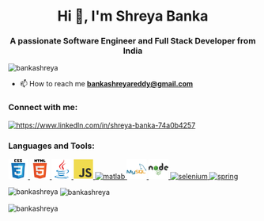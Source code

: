 <h1 align="center">Hi 👋, I'm Shreya Banka</h1>
<h3 align="center">A passionate Software Engineer and Full Stack Developer from India</h3>

<p align="left"> <img src="https://komarev.com/ghpvc/?username=bankashreya&label=Profile%20views&color=0e75b6&style=flat" alt="bankashreya" /> </p>

- 📫 How to reach me **bankashreyareddy@gmail.com**

<h3 align="left">Connect with me:</h3>
<p align="left">
<a href="https://linkedin.com/in/https://www.linkedln.com/in/shreya-banka-74a0b4257" target="blank"><img align="center" src="https://raw.githubusercontent.com/rahuldkjain/github-profile-readme-generator/master/src/images/icons/Social/linked-in-alt.svg" alt="https://www.linkedln.com/in/shreya-banka-74a0b4257" height="30" width="40" /></a>
</p>

<h3 align="left">Languages and Tools:</h3>
<p align="left"> <a href="https://www.w3schools.com/css/" target="_blank" rel="noreferrer"> <img src="https://raw.githubusercontent.com/devicons/devicon/master/icons/css3/css3-original-wordmark.svg" alt="css3" width="40" height="40"/> </a> <a href="https://www.w3.org/html/" target="_blank" rel="noreferrer"> <img src="https://raw.githubusercontent.com/devicons/devicon/master/icons/html5/html5-original-wordmark.svg" alt="html5" width="40" height="40"/> </a> <a href="https://www.java.com" target="_blank" rel="noreferrer"> <img src="https://raw.githubusercontent.com/devicons/devicon/master/icons/java/java-original.svg" alt="java" width="40" height="40"/> </a> <a href="https://developer.mozilla.org/en-US/docs/Web/JavaScript" target="_blank" rel="noreferrer"> <img src="https://raw.githubusercontent.com/devicons/devicon/master/icons/javascript/javascript-original.svg" alt="javascript" width="40" height="40"/> </a> <a href="https://www.mathworks.com/" target="_blank" rel="noreferrer"> <img src="https://upload.wikimedia.org/wikipedia/commons/2/21/Matlab_Logo.png" alt="matlab" width="40" height="40"/> </a> <a href="https://www.mysql.com/" target="_blank" rel="noreferrer"> <img src="https://raw.githubusercontent.com/devicons/devicon/master/icons/mysql/mysql-original-wordmark.svg" alt="mysql" width="40" height="40"/> </a> <a href="https://nodejs.org" target="_blank" rel="noreferrer"> <img src="https://raw.githubusercontent.com/devicons/devicon/master/icons/nodejs/nodejs-original-wordmark.svg" alt="nodejs" width="40" height="40"/> </a> <a href="https://www.selenium.dev" target="_blank" rel="noreferrer"> <img src="https://raw.githubusercontent.com/detain/svg-logos/780f25886640cef088af994181646db2f6b1a3f8/svg/selenium-logo.svg" alt="selenium" width="40" height="40"/> </a> <a href="https://spring.io/" target="_blank" rel="noreferrer"> <img src="https://www.vectorlogo.zone/logos/springio/springio-icon.svg" alt="spring" width="40" height="40"/> </a> </p>

<p><img align="left" src="https://github-readme-stats.vercel.app/api/top-langs?username=bankashreya&show_icons=true&locale=en&layout=compact" alt="bankashreya" /></p>

<p>&nbsp;<img align="center" src="https://github-readme-stats.vercel.app/api?username=bankashreya&show_icons=true&locale=en" alt="bankashreya" /></p>

<p><img align="center" src="https://github-readme-streak-stats.herokuapp.com/?user=bankashreya&" alt="bankashreya" /></p>
